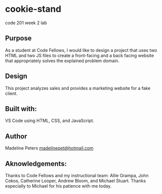 # cookie-stand
code 201 week 2 lab

## Purpose
As a student at Code Fellows, I would like to design a project that uses two HTML and two JS files to create a front-facing and a back facing website that appropriately solves the explained problem domain.

## Design
This project analyzes sales and provides a marketing website for a fake client.

## Built with: 
VS Code using HTML, CSS, and JavaScript.

## Author
Madeline Peters
madelinepet@hotmail.com

## Aknowledgements:
Thanks to Code Fellows and my instructional team: Allie Grampa, John Cokos, Catherine Looper, Andrew Bloom, and Michael Stuart. Thanks especially to Michael for his patience with me today.
